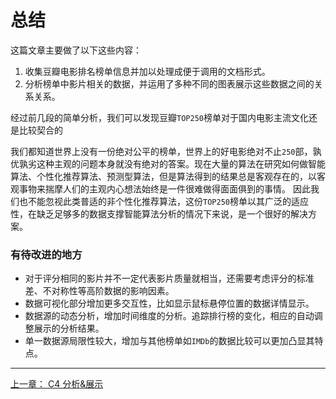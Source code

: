 # 总结

这篇文章主要做了以下这些内容：  
1. 收集豆瓣电影排名榜单信息并加以处理成便于调用的文档形式。  
2. 分析榜单中影片相关的数据，并运用了多种不同的图表展示这些数据之间的关系关系。    

经过前几段的简单分析，我们可以发现豆瓣`TOP250`榜单对于国内电影主流文化还是比较契合的 

我们都知道世界上没有一份绝对公平的榜单，世界上的好电影绝对不止`250`部，孰优孰劣这种主观的问题本身就没有绝对的答案。现在大量的算法在研究如何做智能算法、个性化推荐算法、预测型算法，但是算法得到的结果总是客观存在的，以客观事物来揣摩人们的主观内心想法始终是一件很难做得面面俱到的事情。
因此我们也不能忽视此类普适的非个性化推荐算法，这份`TOP250`榜单以其广泛的适应性，在缺乏足够多的数据支撑智能算法分析的情况下来说，是一个很好的解决方案。



### 有待改进的地方

+ 对于评分相同的影片并不一定代表影片质量就相当，还需要考虑评分的标准差、不对称性等高阶数据的影响因素。  
+ 数据可视化部分增加更多交互性，比如显示鼠标悬停位置的数据详情显示。  
+ 数据源的动态分析，增加时间维度的分析。追踪排行榜的变化，相应的自动调整展示的分析结果。  
+ 单一数据源局限性较大，增加与其他榜单如`IMDb`的数据比较可以更加凸显其特点。 

------

[上一章： C4 分析&展示](c4-Analysis.md)
